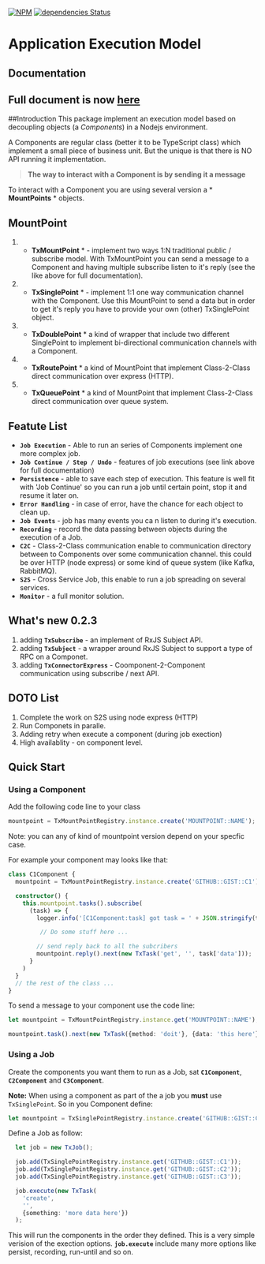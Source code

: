 
[![NPM](https://nodei.co/npm/rx-txjs.png)](https://nodei.co/npm/rx-txjs/)
[![dependencies Status](https://david-dm.org/tsemach/typescript-txjs/status.svg)](https://david-dm.org/tsemach/typescript-txjs)

# Application Execution Model

## Documentation
## Full document is now [here](https://rxjs.gitbook.io/rx-txjs/) 

##Introduction
This package implement an execution model based on decoupling objects (a *Components*) in a Nodejs environment. 

A Components are regular class (better it to be TypeScript class) which implement a small piece of business unit. But the unique is that there is NO API running it implementation. 
>**The way to interact with a Component is by sending it a message**

To interact with a Component you are using several version a * **MountPoints** * objects.

## MountPoint
1. * **TxMountPoint** * - implement two ways 1:N traditional public / subscribe model. With TxMountPoint you can send a message to a Component and having multiple subscribe listen to it's reply (see the like above for full documentation). 
2. * **TxSinglePoint** * - implement 1:1 one way communication channel with the Component. Use this MountPoint to send a data but in order to get it's reply you have to provide your own (other) TxSinglePoint object.
3. * **TxDoublePoint** * a kind of wrapper that include two different SinglePoint to implement bi-directional communication channels with a Component.
4. * **TxRoutePoint** * a kind of MountPoint that implement Class-2-Class direct communication over express (HTTP).
5. * **TxQueuePoint** * a kind of MountPoint that implement Class-2-Class direct communication over queue system.

## Featute List
* **`Job Execution`** -  Able to run an series of Components implement one more complex job.
* **`Job Continue / Step / Undo`** - features of job executions (see link above for full documentation)
* **`Persistence`** - able to save each step of execution. This feature is well fit with 'Job Continue' so you can run a job until certain point, stop it and resume it later on.
* **`Error Handling`** - in case of error, have the chance for each object to clean up.
* **`Job Events`** - job has many events you ca n listen to during it's execution. 
* **`Recording`** - record the data passing between objects during the execution of a Job. 
* **`C2C`** - Class-2-Class communication enable to communication directory between to Components over some communication channel. this could be over HTTP (node express) or some kind of queue system (like Kafka, RabbitMQ).
* **`S2S`** - Cross Service Job, this enable to run a job spreading on several services.
* **`Monitor`** - a full monitor solution.

## What's new 0.2.3
1. adding **`TxSubscribe`** - an implement of RxJS Subject API.
2. adding **`TxSubject`** - a wrapper around RxJS Subject to support a type of RPC on a Componet. 
3. adding **`TxConnectorExpress`** - Coomponent-2-Component communication using subscribe / next API.

## DOTO List
1. Complete the work on S2S using node express (HTTP)
2. Run Componets in paralle.
3. Adding retry when execute a component (during job exection)
4. High availablity - on component level. 
   
## Quick Start
### Using a Component
Add the following code line to your class
````typescript
mountpoint = TxMountPointRegistry.instance.create('MOUNTPOINT::NAME');
```` 
Note: you can any of kind of mountpoint version depend on your specfic case.

For example your component may looks like that:

````typescript
class C1Component {
  mountpoint = TxMountPointRegistry.instance.create('GITHUB::GIST::C1');    

  constructor() {
    this.mountpoint.tasks().subscribe(
      (task) => {
        logger.info('[C1Component:task] got task = ' + JSON.stringify(task, undefined, 2));

         // Do some stuff here ...

        // send reply back to all the subcribers
        mountpoint.reply().next(new TxTask('get', '', task['data']));
      }
    )  
  }
  // the rest of the class ...
}
````

To send a message to your component use the code line:
````typescript
let mountpoint = TxMountPointRegistry.instance.get('MOUNTPOINT::NAME');

mountpoint.task().next(new TxTask({method: 'doit'}, {data: 'this here'}));
```` 

### Using a Job
Create the components you want them to run as a Job, sat **`C1Component`**,  **`C2Component`** and **`C3Component`**.

**Note:**  When using a component as part of the a job you **must** use ``TxSinglePoint``. So in you Component define:
```typescript
let mountpoint = TxSinglePointRegistry.instance.create('GITHUB::GIST::C1');
````

Define a Job as follow:
````typescript
  let job = new TxJob();

  job.add(TxSinglePointRegistry.instance.get('GITHUB::GIST::C1'));
  job.add(TxSinglePointRegistry.instance.get('GITHUB::GIST::C2'));
  job.add(TxSinglePointRegistry.instance.get('GITHUB::GIST::C3'));

  job.execute(new TxTask(
    'create',
    '',
    {something: 'more data here'})
  ); 
````
This will run the components in the order they defined. This is a very simple verision of the exection options.
**`job.execute`** include many more options like persist, recording, run-until and so on.

